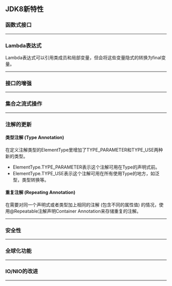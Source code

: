 ## JDK8新特性

### 函数式接口
***

### Lambda表达式
Lambda表达式可以引用类成员和局部变量，但会将这些变量隐式的转换为final变量。
***

### 接口的增强
***

### 集合之流式操作
***

### 注解的更新
#### 类型注解 (Type Annotation)
在定义注解类型的ElementType里增加了TYPE_PARAMETER和TYPE_USE两种新的类型。
* ElementType.TYPE_PARAMETER表示这个注解可用在Type的声明式前。
* ElementType.TYPE_USE表示这个注解可用在所有使用Type的地方，如泛型，类型转换等。
#### 重复注解 (Repeating Annotation)
在需要对同一个声明式或者类型加上相同的注解 (包含不同的属性值) 的情况，使用@Repeatable注解声明Container Annotation来存储重复的注解。
***

### 安全性
***

### 全球化功能
***

### IO/NIO的改进
***
